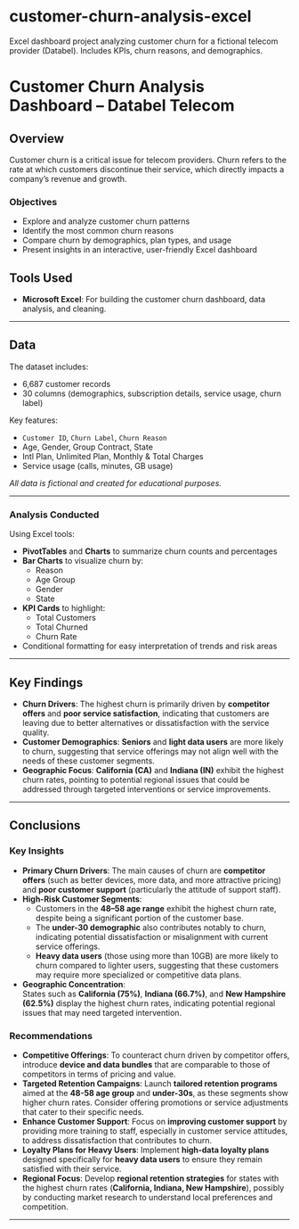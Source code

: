 # customer-churn-analysis-excel
Excel dashboard project analyzing customer churn for a fictional telecom provider (Databel). Includes KPIs, churn reasons, and demographics.

# Customer Churn Analysis Dashboard – Databel Telecom

## Overview
Customer churn is a critical issue for telecom providers. Churn refers to the rate at which customers discontinue their service, which directly impacts a company’s revenue and growth.

### Objectives
- Explore and analyze customer churn patterns
- Identify the most common churn reasons
- Compare churn by demographics, plan types, and usage
- Present insights in an interactive, user-friendly Excel dashboard

## Tools Used
- **Microsoft Excel**: For building the customer churn dashboard, data analysis, and cleaning.

---

## Data
The dataset includes:
- 6,687 customer records
- 30 columns (demographics, subscription details, service usage, churn label)

Key features:
- `Customer ID`, `Churn Label`, `Churn Reason`
- Age, Gender, Group Contract, State
- Intl Plan, Unlimited Plan, Monthly & Total Charges
- Service usage (calls, minutes, GB usage)

 *All data is fictional and created for educational purposes.*

---

### Analysis Conducted
Using Excel tools:
- **PivotTables** and **Charts** to summarize churn counts and percentages
- **Bar Charts** to visualize churn by:
  - Reason
  - Age Group
  - Gender
  - State
- **KPI Cards** to highlight:
  - Total Customers
  - Total Churned
  - Churn Rate
- Conditional formatting for easy interpretation of trends and risk areas

---

## Key Findings
- **Churn Drivers**: The highest churn is primarily driven by **competitor offers** and **poor service satisfaction**, indicating that customers are leaving due to better alternatives or dissatisfaction with the service quality.
- **Customer Demographics**: **Seniors** and **light data users** are more likely to churn, suggesting that service offerings may not align well with the needs of these customer segments.
- **Geographic Focus**: **California (CA)** and **Indiana (IN)** exhibit the highest churn rates, pointing to potential regional issues that could be addressed through targeted interventions or service improvements.

---

## Conclusions

### Key Insights
- **Primary Churn Drivers**: The main causes of churn are **competitor offers** (such as better devices, more data, and more attractive pricing) and **poor customer support** (particularly the attitude of support staff).
- **High-Risk Customer Segments**:
  - Customers in the **48–58 age range** exhibit the highest churn rate, despite being a significant portion of the customer base.
  - The **under-30 demographic** also contributes notably to churn, indicating potential dissatisfaction or misalignment with current service offerings.
  - **Heavy data users** (those using more than 10GB) are more likely to churn compared to lighter users, suggesting that these customers may require more specialized or competitive data plans.
- **Geographic Concentration**:  
  States such as **California (75%)**, **Indiana (66.7%)**, and **New Hampshire (62.5%)** display the highest churn rates, indicating potential regional issues that may need targeted intervention.

### Recommendations
- **Competitive Offerings**: To counteract churn driven by competitor offers, introduce **device and data bundles** that are comparable to those of competitors in terms of pricing and value.
- **Targeted Retention Campaigns**: Launch **tailored retention programs** aimed at the **48-58 age group** and **under-30s**, as these segments show higher churn rates. Consider offering promotions or service adjustments that cater to their specific needs.
- **Enhance Customer Support**: Focus on **improving customer support** by providing more training to staff, especially in customer service attitudes, to address dissatisfaction that contributes to churn.
- **Loyalty Plans for Heavy Users**: Implement **high-data loyalty plans** designed specifically for **heavy data users** to ensure they remain satisfied with their service.
- **Regional Focus**: Develop **regional retention strategies** for states with the highest churn rates (**California, Indiana, New Hampshire**), possibly by conducting market research to understand local preferences and competition.

---
